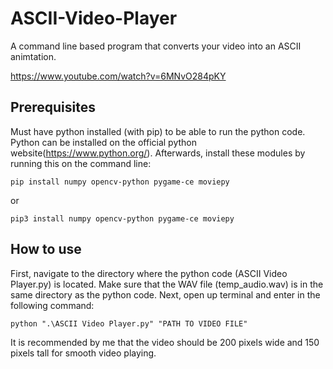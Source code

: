 # ASCII-Video-Player
A command line based program that converts your video into an ASCII animtation.

https://www.youtube.com/watch?v=6MNvO284pKY

## Prerequisites
Must have python installed (with pip) to be able to run the python code. Python can be installed on the official python website(https://www.python.org/). Afterwards, install these modules by running this on the command line:

`pip install numpy opencv-python pygame-ce moviepy`

or

`pip3 install numpy opencv-python pygame-ce moviepy`

## How to use
First, navigate to the directory where the python code (ASCII Video Player.py) is located. Make sure that the WAV file (temp_audio.wav) is in the same directory as the python code. Next, open up terminal and enter in the following command:

`python ".\ASCII Video Player.py" "PATH TO VIDEO FILE"`

It is recommended by me that the video should be 200 pixels wide and 150 pixels tall for smooth video playing.
